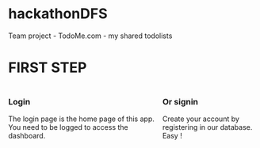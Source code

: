 # hackathonDFS
Team project - TodoMe.com - my shared todolists
<style>
  .flex {
    display : flex;
    flex-direction : row;
  }
</style>

<h1>FIRST STEP</h1>
<div class="flex">
  <div>
    <h3>Login</h3>
    <p>The login page is the home page of this app. You need to be logged to access the dashboard.</p>
    
  </div>
  <div>
    <h3>Or signin</h3>
    <p>Create your account by registering in our database. Easy !</p>
    
  </div>
</div>
